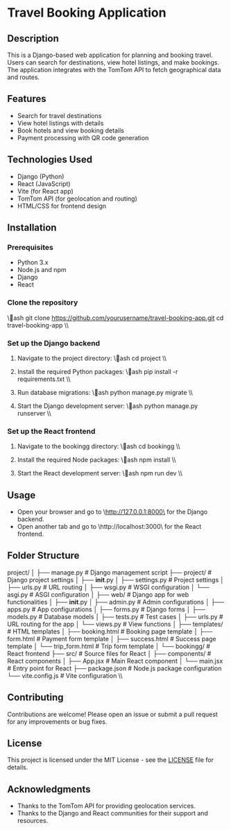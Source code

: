 # Travel Booking Application

## Description
This is a Django-based web application for planning and booking travel. Users can search for destinations, view hotel listings, and make bookings. The application integrates with the TomTom API to fetch geographical data and routes.

## Features
- Search for travel destinations
- View hotel listings with details
- Book hotels and view booking details
- Payment processing with QR code generation

## Technologies Used
- Django (Python)
- React (JavaScript)
- Vite (for React app)
- TomTom API (for geolocation and routing)
- HTML/CSS for frontend design

## Installation

### Prerequisites
- Python 3.x
- Node.js and npm
- Django
- React

### Clone the repository
\\\ash
git clone https://github.com/yourusername/travel-booking-app.git
cd travel-booking-app
\\\

### Set up the Django backend
1. Navigate to the project directory:
   \\\ash
   cd project
   \\\

2. Install the required Python packages:
   \\\ash
   pip install -r requirements.txt
   \\\

3. Run database migrations:
   \\\ash
   python manage.py migrate
   \\\

4. Start the Django development server:
   \\\ash
   python manage.py runserver
   \\\

### Set up the React frontend
1. Navigate to the bookingg directory:
   \\\ash
   cd bookingg
   \\\

2. Install the required Node packages:
   \\\ash
   npm install
   \\\

3. Start the React development server:
   \\\ash
   npm run dev
   \\\

## Usage
- Open your browser and go to \http://127.0.0.1:8000\ for the Django backend.
- Open another tab and go to \http://localhost:3000\ for the React frontend.

## Folder Structure

project/
│
├── manage.py                # Django management script
├── project/                 # Django project settings
│   ├── __init__.py
│   ├── settings.py          # Project settings
│   ├── urls.py              # URL routing
│   ├── wsgi.py              # WSGI configuration
│   └── asgi.py              # ASGI configuration
│
├── web/                     # Django app for web functionalities
│   ├── __init__.py
│   ├── admin.py             # Admin configurations
│   ├── apps.py              # App configurations
│   ├── forms.py             # Django forms
│   ├── models.py            # Database models
│   ├── tests.py             # Test cases
│   ├── urls.py              # URL routing for the app
│   └── views.py             # View functions
│
├── templates/               # HTML templates
│   ├── booking.html         # Booking page template
│   ├── form.html            # Payment form template
│   ├── success.html         # Success page template
│   └── trip_form.html       # Trip form template
│
└── bookingg/                # React frontend
    ├── src/                 # Source files for React
    │   ├── components/       # React components
    │   ├── App.jsx           # Main React component
    │   └── main.jsx          # Entry point for React
    ├── package.json          # Node.js package configuration
    └── vite.config.js        # Vite configuration
\\\

## Contributing
Contributions are welcome! Please open an issue or submit a pull request for any improvements or bug fixes.

## License
This project is licensed under the MIT License - see the [LICENSE](LICENSE) file for details.

## Acknowledgments
- Thanks to the TomTom API for providing geolocation services.
- Thanks to the Django and React communities for their support and resources.
